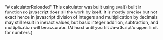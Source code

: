 "# calculatorReloaded" 
This calculator was built using eval() built in function so javascript does all the work by itself.
It is mostly precise but not exact hence in javascript division of integers and multiplication by decimals may still result in inexact values, but basic integer addition, subtraction, and multiplication will be accurate. (At least until you hit JavaScript's upper limit for numbers.)
